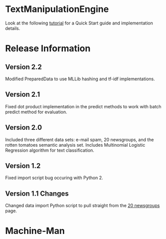 # TextManipulationEngine

Look at the following [tutorial](https://docs.prediction.io/demo/textclassification/) for a Quick Start guide and implementation details.

# Release Information

## Version 2.2

Modified PreparedData to use MLLib hashing and tf-idf implementations.

## Version 2.1

Fixed dot product implementation in the predict methods to work with batch predict method for evaluation.

## Version 2.0

Included three different data sets: e-mail spam, 20 newsgroups, and the rotten tomatoes semantic analysis set. Includes Multinomial Logistic Regression algorithm for text classification.

## Version 1.2

Fixed import script bug occuring with Python 2.

## Version 1.1 Changes 

Changed data import Python script to pull straight from the [20 newsgroups](http://qwone.com/~jason/20Newsgroups/) page.

# Machine-Man
